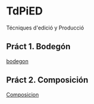 # TdPiED
Técniques d'edició y Producció
## Práct 1. Bodegón
[bodegon](practica001.rar)
## Práct 2. Composición
[Composicion](practica002.rar)
